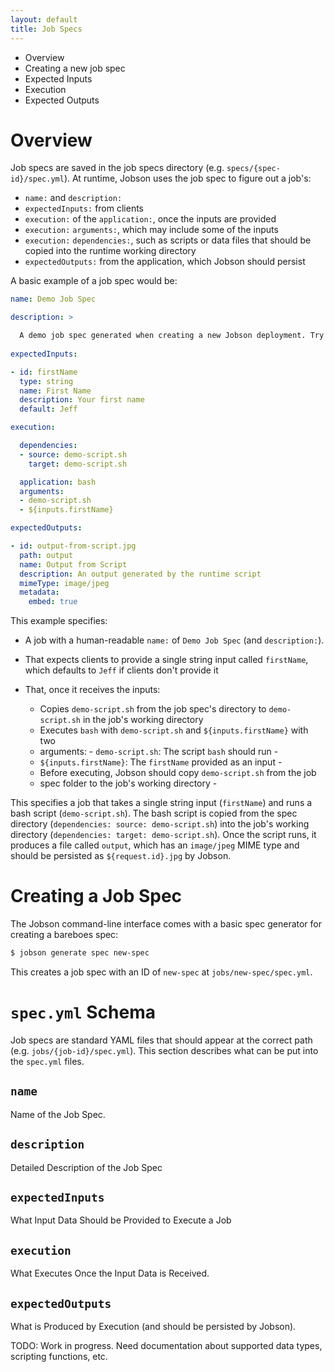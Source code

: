 ```yaml
---
layout: default
title: Job Specs
---
```


- Overview
- Creating a new job spec
- Expected Inputs
- Execution
- Expected Outputs


# Overview

Job specs are saved in the job specs directory
(e.g. `specs/{spec-id}/spec.yml`). At runtime, Jobson uses the job
spec to figure out a job's:

- `name:` and `description:`
- `expectedInputs:` from clients
- `execution:` of the `application:`, once the inputs are provided
- `execution:` `arguments:`, which may include some of the inputs
- `execution:` `dependencies:`, such as scripts or data files that
  should be copied into the runtime working directory
- `expectedOutputs:` from the application, which Jobson should persist


A basic example of a job spec would be:

```yaml
name: Demo Job Spec

description: >

  A demo job spec generated when creating a new Jobson deployment. Try it out!
  
expectedInputs:

- id: firstName
  type: string
  name: First Name
  description: Your first name
  default: Jeff

execution:

  dependencies:
  - source: demo-script.sh
    target: demo-script.sh

  application: bash
  arguments:
  - demo-script.sh
  - ${inputs.firstName}

expectedOutputs:

- id: output-from-script.jpg
  path: output
  name: Output from Script
  description: An output generated by the runtime script
  mimeType: image/jpeg
  metadata:
    embed: true
```

This example specifies:

- A job with a human-readable `name:` of `Demo
  Job Spec` (and `description:`).

- That expects clients to provide a single string input called
  `firstName`, which defaults to `Jeff` if clients don't provide it

- That, once it receives the inputs:

  - Copies `demo-script.sh` from the job spec's directory to
   `demo-script.sh` in the job's working directory
  - Executes `bash` with `demo-script.sh` and `${inputs.firstName}` with two
  - arguments: - `demo-script.sh`: The script `bash` should run -
  - `${inputs.firstName}`: The `firstName` provided as an input -
  - Before executing, Jobson should copy `demo-script.sh` from the job
  - spec folder to the job's working directory -

This specifies a job that takes a single string input (`firstName`)
and runs a bash script (`demo-script.sh`). The bash script is copied
from the spec directory (`dependencies: source: demo-script.sh`) into
the job's working directory (`dependencies: target:
demo-script.sh`). Once the script runs, it produces a file called
`output`, which has an `image/jpeg` MIME type and should be persisted
as `${request.id}.jpg` by Jobson.


# Creating a Job Spec

The Jobson command-line interface comes with a basic spec generator
for creating a bareboes spec:

```bash
$ jobson generate spec new-spec
```

This creates a job spec with an ID of `new-spec` at
`jobs/new-spec/spec.yml`.



# `spec.yml` Schema

Job specs are standard YAML files that should appear at the correct
path (e.g. `jobs/{job-id}/spec.yml`). This section describes what can
be put into the `spec.yml` files.

## `name`

Name of the Job Spec.


## `description` 

Detailed Description of the Job Spec


## `expectedInputs`

What Input Data Should be Provided to Execute a Job


## `execution`

What Executes Once the Input Data is Received.


## `expectedOutputs`

What is Produced by Execution (and should be persisted by Jobson).



  
TODO: Work in progress. Need documentation about supported data types,
scripting functions, etc.
